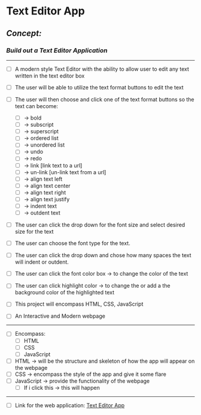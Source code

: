 # Text Editor App

<!-- can have readme preview open as well to see how it will appear -->

<!-- ## this is a sub heading -->

## *Concept:*

### *Build out a Text Editor Application*

---

<!-- - this is a bullet -->

- [ ] A modern style Text Editor with the ability to allow user to edit any text written in the text editor box
- [ ] The user will be able to utilize the text format buttons to edit the text
- [ ] The user will then choose and click one of the text format buttons so the text can become:

  - [ ] -> bold
  - [ ] -> subscript
  - [ ] -> superscript
  - [ ] -> ordered list
  - [ ] -> unordered list
  - [ ] -> undo
  - [ ] -> redo
  - [ ] -> link [link text to a url]
  - [ ] -> un-link [un-link text from a url]
  - [ ] -> align text left
  - [ ] -> align text center
  - [ ] -> align text right
  - [ ] -> align text justify
  - [ ] -> indent text
  - [ ] -> outdent text
- [ ] The user can click the drop down for the font size and select desired size for the text
- [ ] The user can choose the font type for the text.
- [ ] The user can click the drop down and chose how many spaces the text will indent or outdent.
- [ ] The user can click the font color box -> to change the color of the text
- [ ] The user can click highlight color -> to change the or add a the background color of the highlighted text
- [ ] This project will encompass HTML, CSS, JavaScript
- [ ] An Interactive and Modern webpage

---

- [ ] Encompass:
  - [ ] HTML
  - [ ] CSS
  - [ ] JavaScript
- [ ] HTML → will be the structure and skeleton of how the app will appear on the webpage
- [ ] CSS → encompass the style of the app and give it some flare
- [ ] JavaScript -> provide the functionality of the webpage
  - [ ] If i click this -> this will happen

---

- [ ] Link for the web application: <a href="https://rlb-text-editor.netlify.app/">Text Editor App</a>
